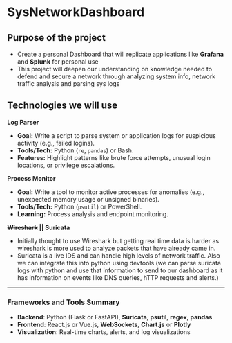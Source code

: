 # SysNetworkDashboard

## **Purpose of the project**

- Create a personal Dashboard that will replicate applications like **Grafana** and **Splunk** for personal use
- This project will deepen our understanding on knowledge needed to defend and secure a network through analyzing system info, network traffic analysis and parsing sys logs

## **Technologies we will use**

**Log Parser**

- **Goal:** Write a script to parse system or application logs for suspicious activity (e.g., failed logins).
- **Tools/Tech:** Python (`re`, `pandas`) or Bash.
- **Features:** Highlight patterns like brute force attempts, unusual login locations, or privilege escalations.

**Process Monitor**

- **Goal:** Write a tool to monitor active processes for anomalies (e.g., unexpected memory usage or unsigned binaries).
- **Tools/Tech:** Python (`psutil`) or PowerShell.
- **Learning:** Process analysis and endpoint monitoring.

**~~Wireshark~~ || Suricata**  

- Initially thought to use Wireshark but getting real time data is harder as wireshark is more used to analyze packets that have already came in.
- Suricata is a live IDS and can handle high levels of network traffic. Also we can integrate this into python using devtools (we can parse suricata logs with python and use that information to send to our dashboard as it has information on events like DNS queries, hTTP requests and alerts.)

---

### **Frameworks and Tools Summary**

- **Backend**: Python (Flask or FastAPI), **Suricata**, **psutil**, **regex**, **pandas**
- **Frontend**: React.js or Vue.js, **WebSockets**, **Chart.js** or **Plotly**
- **Visualization**: Real-time charts, alerts, and log visualizations
